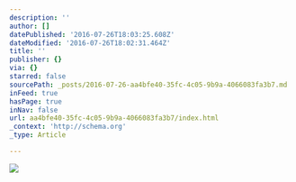 ```yaml
---
description: ''
author: []
datePublished: '2016-07-26T18:03:25.608Z'
dateModified: '2016-07-26T18:02:31.464Z'
title: ''
publisher: {}
via: {}
starred: false
sourcePath: _posts/2016-07-26-aa4bfe40-35fc-4c05-9b9a-4066083fa3b7.md
inFeed: true
hasPage: true
inNav: false
url: aa4bfe40-35fc-4c05-9b9a-4066083fa3b7/index.html
_context: 'http://schema.org'
_type: Article

---
```

![](https://the-grid-user-content.s3-us-west-2.amazonaws.com/635a1588-e469-4eb0-8b9c-d130fa02fabc.png)